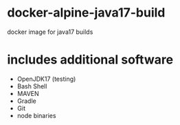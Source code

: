 # docker-alpine-java17-build

docker image for java17 builds

# includes additional software

* OpenJDK17 (testing)
* Bash Shell
* MAVEN
* Gradle
* Git
* node binaries
